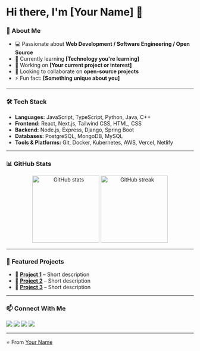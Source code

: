 # Hi there, I'm [Your Name] 👋  

### 🚀 About Me  
- 💻 Passionate about **Web Development / Software Engineering / Open Source**  
- 🌱 Currently learning **[Technology you're learning]**  
- 🔭 Working on **[Your current project or interest]**  
- 🤝 Looking to collaborate on **open-source projects**  
- ⚡ Fun fact: **[Something unique about you]**

---

### 🛠️ Tech Stack  
- **Languages:** JavaScript, TypeScript, Python, Java, C++  
- **Frontend:** React, Next.js, Tailwind CSS, HTML, CSS  
- **Backend:** Node.js, Express, Django, Spring Boot  
- **Databases:** PostgreSQL, MongoDB, MySQL  
- **Tools & Platforms:** Git, Docker, Kubernetes, AWS, Vercel, Netlify  

---

### 📊 GitHub Stats  
<p align="center">
  <img src="https://github-readme-stats.vercel.app/api?username=YOUR_GITHUB_USERNAME&show_icons=true&theme=tokyonight" alt="GitHub stats" height="180"/>
  <img src="https://github-readme-streak-stats.herokuapp.com/?user=YOUR_GITHUB_USERNAME&theme=tokyonight" alt="GitHub streak" height="180"/>
</p>

---

### 🌟 Featured Projects  
- 🔗 [**Project 1**](https://github.com/yourusername/project1) – Short description  
- 🔗 [**Project 2**](https://github.com/yourusername/project2) – Short description  
- 🔗 [**Project 3**](https://github.com/yourusername/project3) – Short description  

---

### 📫 Connect With Me  
<p align="left">
  <a href="https://linkedin.com/in/YOUR_LINKEDIN" target="_blank"><img src="https://img.shields.io/badge/LinkedIn-%230077B5.svg?logo=linkedin&logoColor=white"/></a>
  <a href="https://twitter.com/YOUR_TWITTER" target="_blank"><img src="https://img.shields.io/badge/Twitter-%231DA1F2.svg?logo=twitter&logoColor=white"/></a>
  <a href="mailto:YOUR_EMAIL@gmail.com"><img src="https://img.shields.io/badge/Email-D14836?logo=gmail&logoColor=white"/></a>
  <a href="https://portfolio.yourdomain.com" target="_blank"><img src="https://img.shields.io/badge/Portfolio-000000?logo=vercel&logoColor=white"/></a>
</p>

---

⭐️ From [Your Name](https://github.com/YOUR_GITHUB_USERNAME)
